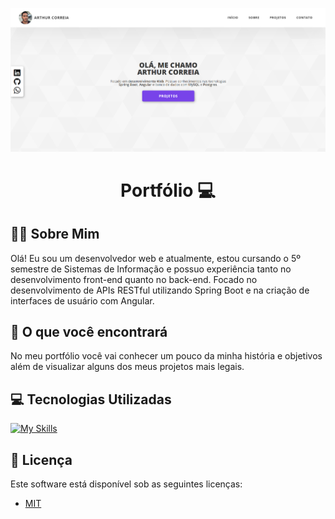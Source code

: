 <p align="center">
  <img src="public/assets/png/portfolio.png" alt="portfolio">
</p>

<h1  align="center" style="font-weight: bold;">Portfólio 💻</h1>

## 👋🏾 Sobre Mim

Olá! Eu sou um desenvolvedor web e atualmente, estou cursando o 5º semestre de Sistemas de Informação e possuo experiência tanto no desenvolvimento front-end quanto no back-end. Focado no desenvolvimento de APIs RESTful utilizando Spring Boot e na criação de interfaces de usuário com Angular.

## 🚀 O que você encontrará

No meu portfólio você vai conhecer um pouco da minha história e objetivos além de visualizar alguns dos meus projetos mais legais.

## 💻 Tecnologias Utilizadas

[![My Skills](https://skillicons.dev/icons?i=angular,ts,spring,java,mysql)](https://skillicons.dev)

## 📃 Licença

Este software está disponível sob as seguintes licenças:

- [MIT](https://rem.mit-license.org)